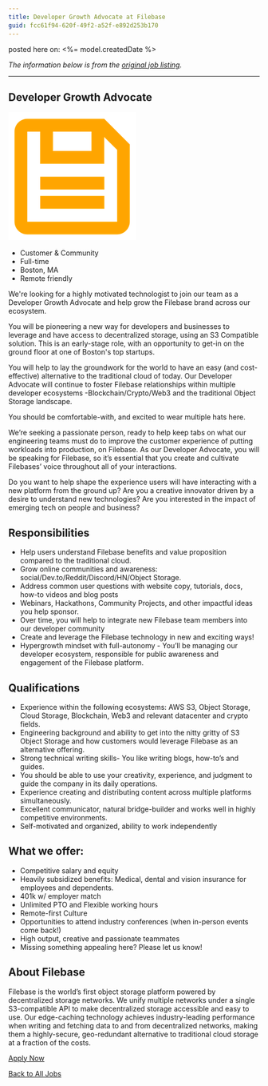 ```yaml
---
title: Developer Growth Advocate at Filebase
guid: fcc61f94-620f-49f2-a52f-e892d253b170
---
```


posted here on: <%= model.createdDate %>

_The information below is from the [original job listing](https://jobs.wrkhq.com/filebase/20702)._

---

## Developer Growth Advocate

![](/images/filebase-sm.png)

- Customer & Community
- Full-time
- Boston, MA
- Remote friendly

We're looking for a highly motivated technologist to join our team as a Developer Growth Advocate and help grow the Filebase brand across our ecosystem.

You will be pioneering a new way for developers and businesses to leverage and have access to decentralized storage, using an S3 Compatible solution. This is an early-stage role, with an opportunity to get-in on the ground floor at one of Boston's top startups.

You will help to lay the groundwork for the world to have an easy (and cost-effective) alternative to the traditional cloud of today. Our Developer Advocate will continue to foster Filebase relationships within multiple developer ecosystems -Blockchain/Crypto/Web3 and the traditional Object Storage landscape.

You should be comfortable-with, and excited to wear multiple hats here.

We’re seeking a passionate person, ready to help keep tabs on what our engineering teams must do to improve the customer experience of putting workloads into production, on Filebase. As our Developer Advocate, you will be speaking for Filebase, so it’s essential that you create and cultivate Filebases’ voice throughout all of your interactions.

Do you want to help shape the experience users will have interacting with a new platform from the ground up? Are you a creative innovator driven by a desire to understand new technologies? Are you interested in the impact of emerging tech on people and business?

## Responsibilities

- Help users understand Filebase benefits and value proposition compared to the traditional cloud.
- Grow online communities and awareness: social/Dev.to/Reddit/Discord/HN/Object Storage.
- Address common user questions with website copy, tutorials, docs, how-to videos and blog posts
- Webinars, Hackathons, Community Projects, and other impactful ideas you help sponsor.
- Over time, you will help to integrate new Filebase team members into our developer community
- Create and leverage the Filebase technology in new and exciting ways!
- Hypergrowth mindset with full-autonomy - You’ll be managing our developer ecosystem, responsible for public awareness and engagement of the Filebase platform.

## Qualifications

- Experience within the following ecosystems: AWS S3, Object Storage, Cloud Storage, Blockchain, Web3 and relevant datacenter and crypto fields.
- Engineering background and ability to get into the nitty gritty of S3 Object Storage and how customers would leverage Filebase as an alternative offering.
- Strong technical writing skills- You like writing blogs, how-to’s and guides.
- You should be able to use your creativity, experience, and judgment to guide the company in its daily operations.
- Experience creating and distributing content across multiple platforms simultaneously.
- Excellent communicator, natural bridge-builder and works well in highly competitive environments.
- Self-motivated and organized, ability to work independently

## What we offer:

- Competitive salary and equity
- Heavily subsidized benefits: Medical, dental and vision insurance for employees and dependents.
- 401k w/ employer match
- Unlimited PTO and Flexible working hours
- Remote-first Culture
- Opportunities to attend industry conferences (when in-person events come back!)
- High output, creative and passionate teammates
- Missing something appealing here? Please let us know!

## About Filebase

Filebase is the world’s first object storage platform powered by decentralized storage networks. We unify multiple networks under a single S3-compatible API to make decentralized storage accessible and easy to use. Our edge-caching technology achieves industry-leading performance when writing and fetching data to and from decentralized networks, making them a highly-secure, geo-redundant alternative to traditional cloud storage at a fraction of the costs.

[Apply Now](https://jobs.wrkhq.com/filebase/20702)

[Back to All Jobs](/jobs/)

